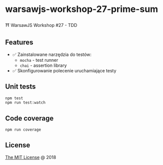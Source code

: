 # warsawjs-workshop-27-prime-sum

⛩️ WarsawJS Workshop #27 - TDD

## Features

* :white_check_mark: Zainstalowane narzędzia do testów:
    + `mocha` - test runner
    + `chai` - assertion library
* :white_check_mark: Skonfigurowanie polecenie uruchamiające testy

## Unit tests

```bash
npm test
npm run test:watch
```

## Code coverage

```bash
npm run coverage
```

## License

[The MIT License](http://piecioshka.mit-license.org) @ 2018
